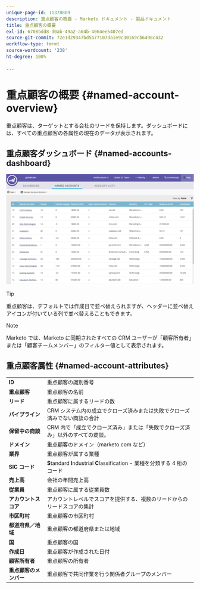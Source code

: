 ```yaml
---
unique-page-id: 11378809
description: 重点顧客の概要 - Marketo ドキュメント - 製品ドキュメント
title: 重点顧客の概要
exl-id: 6708bdd8-d0ab-49a2-a04b-4064ee5407ed
source-git-commit: 72e1d29347bd5b77107da1e9c30169cb6490c432
workflow-type: tm+mt
source-wordcount: '238'
ht-degree: 100%

---
```


# 重点顧客の概要 {#named-account-overview}

重点顧客は、ターゲットとする会社のリードを保持します。ダッシュボードには、すべての重点顧客の各属性の現在のデータが表示されます。

## 重点顧客ダッシュボード {#named-accounts-dashboard}

![](assets/one.png)

>[!TIP]
>
>重点顧客は、デフォルトでは作成日で並べ替えられますが、ヘッダーに並べ替えアイコンが付いている列で並べ替えることもできます。

>[!NOTE]
>
>Marketo では、Marketo に同期されたすべての CRM ユーザーが「顧客所有者」または「顧客チームメンバー」のフィルター値として表示されます。

## 重点顧客属性 {#named-account-attributes}

<table> 
 <tbody> 
  <tr> 
   <td><strong>ID</strong></td> 
   <td>重点顧客の識別番号</td> 
  </tr> 
  <tr> 
   <td><strong>重点顧客</strong></td> 
   <td>重点顧客の名前</td> 
  </tr> 
  <tr> 
   <td><strong>リード</strong></td> 
   <td>重点顧客に属するリードの数</td> 
  </tr> 
  <tr> 
   <td><strong>パイプライン</strong></td> 
   <td>CRM システム内の成立でクローズ済みまたは失敗でクローズ済みでない商談の合計</td> 
  </tr> 
  <tr> 
   <td><strong>保留中の商談</strong></td> 
   <td>CRM 内で「成立でクローズ済み」または「失敗でクローズ済み」以外のすべての商談。</td> 
  </tr> 
  <tr> 
   <td><strong>ドメイン</strong></td> 
   <td>重点顧客のドメイン（marketo.com など）</td> 
  </tr> 
  <tr> 
   <td><strong>業界</strong></td> 
   <td>重点顧客が属する業種</td> 
  </tr> 
  <tr> 
   <td><strong>SIC コード</strong></td> 
   <td><span><strong>S</strong>tandard <strong>I</strong>ndustrial <strong>C</strong>lassification - 業種を分類する 4 桁のコード<br></span></td> 
  </tr> 
  <tr> 
   <td><strong>売上高</strong></td> 
   <td>会社の年間売上高</td> 
  </tr> 
  <tr> 
   <td><strong>従業員</strong></td> 
   <td>重点顧客に属する従業員数</td> 
  </tr> 
  <tr> 
   <td colspan="1"><strong>アカウントスコア</strong></td> 
   <td colspan="1">アカウントレベルでスコアを提供する、複数のリードからのリードスコアの集計</td> 
  </tr> 
  <tr> 
   <td colspan="1"><strong>市区町村</strong></td> 
   <td colspan="1">重点顧客の市区町村</td> 
  </tr> 
  <tr> 
   <td colspan="1"><strong>都道府県／地域</strong></td> 
   <td colspan="1">重点顧客の都道府県または地域</td> 
  </tr> 
  <tr> 
   <td colspan="1"><strong>国</strong></td> 
   <td colspan="1">重点顧客の国</td> 
  </tr> 
  <tr> 
   <td colspan="1"><strong>作成日</strong></td> 
   <td colspan="1">重点顧客が作成された日付</td> 
  </tr> 
  <tr> 
   <td colspan="1"><strong>顧客所有者</strong></td> 
   <td colspan="1">重点顧客の所有者</td> 
  </tr> 
  <tr> 
   <td colspan="1"><strong>重点顧客のメンバー</strong></td> 
   <td colspan="1">重点顧客で共同作業を行う関係者グループのメンバー</td> 
  </tr> 
 </tbody> 
</table>
